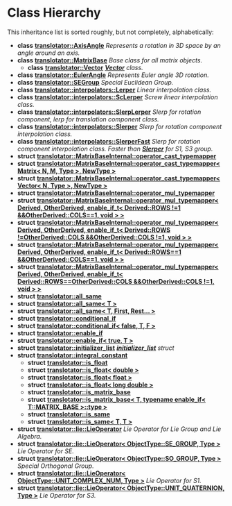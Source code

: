 
# Class Hierarchy

This inheritance list is sorted roughly, but not completely, alphabetically:


* **class** [**translotator::AxisAngle**](classtranslotator_1_1AxisAngle.md) _Represents a rotation in 3D space by an angle around an axis._ 
* **class** [**translotator::MatrixBase**](classtranslotator_1_1MatrixBase.md) _Base class for all matrix objects._     
    * **class** [**translotator::Vector**](classtranslotator_1_1Vector.md) [_**Vector**_](classtranslotator_1_1Vector.md) _class._
* **class** [**translotator::EulerAngle**](classtranslotator_1_1EulerAngle.md) _Represents Euler angle 3D rotation._ 
* **class** [**translotator::SEGroup**](classtranslotator_1_1SEGroup.md) _Special Euclidean Group._ 
* **class** [**translotator::interpolators::Lerper**](classtranslotator_1_1interpolators_1_1Lerper.md) _Linear interpolation class._ 
* **class** [**translotator::interpolators::ScLerper**](classtranslotator_1_1interpolators_1_1ScLerper.md) _Screw linear interpolation class._ 
* **class** [**translotator::interpolators::SlerpLerper**](classtranslotator_1_1interpolators_1_1SlerpLerper.md) _Slerp for rotation component, lerp for translation component class._ 
* **class** [**translotator::interpolators::Slerper**](classtranslotator_1_1interpolators_1_1Slerper.md) _Slerp for rotation component interpolation class._ 
* **class** [**translotator::interpolators::SlerperFast**](classtranslotator_1_1interpolators_1_1SlerperFast.md) _Slerp for rotation component interpolation class. Faster than_ [_**Slerper**_](classtranslotator_1_1interpolators_1_1Slerper.md) _for S1, S3 group._
* **struct** [**translotator::MatrixBaseInternal::operator\_cast\_typemapper**](structtranslotator_1_1MatrixBaseInternal_1_1operator__cast__typemapper.md) 
* **struct** [**translotator::MatrixBaseInternal::operator\_cast\_typemapper&lt; Matrix&lt; N, M, Type &gt;, NewType &gt;**](structtranslotator_1_1MatrixBaseInternal_1_1operator__cast__typemapper_3_01Matrix_3_01N_00_01M_00_01Type_01_4_00_01NewType_01_4.md) 
* **struct** [**translotator::MatrixBaseInternal::operator\_cast\_typemapper&lt; Vector&lt; N, Type &gt;, NewType &gt;**](structtranslotator_1_1MatrixBaseInternal_1_1operator__cast__typemapper_3_01Vector_3_01N_00_01Type_01_4_00_01NewType_01_4.md) 
* **struct** [**translotator::MatrixBaseInternal::operator\_mul\_typemapper**](structtranslotator_1_1MatrixBaseInternal_1_1operator__mul__typemapper.md) 
* **struct** [**translotator::MatrixBaseInternal::operator\_mul\_typemapper&lt; Derived, OtherDerived, enable\_if\_t&lt; Derived::ROWS !=1 &&OtherDerived::COLS==1, void &gt; &gt;**](structtranslotator_1_1MatrixBaseInternal_1_1operator__mul__typemapper_3_01Derived_00_01OtherDeri1b96ed4aed79df1e494374b57efb0a1d.md) 
* **struct** [**translotator::MatrixBaseInternal::operator\_mul\_typemapper&lt; Derived, OtherDerived, enable\_if\_t&lt; Derived::ROWS !=OtherDerived::COLS &&OtherDerived::COLS !=1, void &gt; &gt;**](structtranslotator_1_1MatrixBaseInternal_1_1operator__mul__typemapper_3_01Derived_00_01OtherDeri2a96eb5bfa413dff0cddca3d951d6a71.md) 
* **struct** [**translotator::MatrixBaseInternal::operator\_mul\_typemapper&lt; Derived, OtherDerived, enable\_if\_t&lt; Derived::ROWS==1 &&OtherDerived::COLS==1, void &gt; &gt;**](structtranslotator_1_1MatrixBaseInternal_1_1operator__mul__typemapper_3_01Derived_00_01OtherDeri96d299f5dadca2759194ea845be7ed5c.md) 
* **struct** [**translotator::MatrixBaseInternal::operator\_mul\_typemapper&lt; Derived, OtherDerived, enable\_if\_t&lt; Derived::ROWS==OtherDerived::COLS &&OtherDerived::COLS !=1, void &gt; &gt;**](structtranslotator_1_1MatrixBaseInternal_1_1operator__mul__typemapper_3_01Derived_00_01OtherDeri416034dcdebb2206f870a9ec06949246.md) 
* **struct** [**translotator::all\_same**](structtranslotator_1_1all__same.md) 
* **struct** [**translotator::all\_same&lt; T &gt;**](structtranslotator_1_1all__same_3_01T_01_4.md) 
* **struct** [**translotator::all\_same&lt; T, First, Rest... &gt;**](structtranslotator_1_1all__same_3_01T_00_01First_00_01Rest_8_8_8_01_4.md) 
* **struct** [**translotator::conditional\_if**](structtranslotator_1_1conditional__if.md) 
* **struct** [**translotator::conditional\_if&lt; false, T, F &gt;**](structtranslotator_1_1conditional__if_3_01false_00_01T_00_01F_01_4.md) 
* **struct** [**translotator::enable\_if**](structtranslotator_1_1enable__if.md) 
* **struct** [**translotator::enable\_if&lt; true, T &gt;**](structtranslotator_1_1enable__if_3_01true_00_01T_01_4.md) 
* **struct** [**translotator::initializer\_list**](structtranslotator_1_1initializer__list.md) [_**initializer\_list**_](structtranslotator_1_1initializer__list.md) _struct_
* **struct** [**translotator::integral\_constant**](structtranslotator_1_1integral__constant.md)     
    * **struct** [**translotator::is\_float**](structtranslotator_1_1is__float.md) 
    * **struct** [**translotator::is\_float&lt; double &gt;**](structtranslotator_1_1is__float_3_01double_01_4.md) 
    * **struct** [**translotator::is\_float&lt; float &gt;**](structtranslotator_1_1is__float_3_01float_01_4.md) 
    * **struct** [**translotator::is\_float&lt; long double &gt;**](structtranslotator_1_1is__float_3_01long_01double_01_4.md) 
    * **struct** [**translotator::is\_matrix\_base**](structtranslotator_1_1is__matrix__base.md) 
    * **struct** [**translotator::is\_matrix\_base&lt; T, typename enable\_if&lt; T::MATRIX\_BASE &gt;::type &gt;**](structtranslotator_1_1is__matrix__base_3_01T_00_01typename_01enable__if_3_01T_1_1MATRIX__BASE_01_4_1_1type_01_4.md) 
    * **struct** [**translotator::is\_same**](structtranslotator_1_1is__same.md) 
    * **struct** [**translotator::is\_same&lt; T, T &gt;**](structtranslotator_1_1is__same_3_01T_00_01T_01_4.md) 
* **struct** [**translotator::lie::LieOperator**](structtranslotator_1_1lie_1_1LieOperator.md) _Lie Operator for Lie Group and Lie Algebra._ 
* **struct** [**translotator::lie::LieOperator&lt; ObjectType::SE\_GROUP, Type &gt;**](structtranslotator_1_1lie_1_1LieOperator_3_01ObjectType_1_1SE__GROUP_00_01Type_01_4.md) _Lie Operator for SE._ 
* **struct** [**translotator::lie::LieOperator&lt; ObjectType::SO\_GROUP, Type &gt;**](structtranslotator_1_1lie_1_1LieOperator_3_01ObjectType_1_1SO__GROUP_00_01Type_01_4.md) _Special Orthogonal Group._ 
* **struct** [**translotator::lie::LieOperator&lt; ObjectType::UNIT\_COMPLEX\_NUM, Type &gt;**](structtranslotator_1_1lie_1_1LieOperator_3_01ObjectType_1_1UNIT__COMPLEX__NUM_00_01Type_01_4.md) _Lie Operator for S1._ 
* **struct** [**translotator::lie::LieOperator&lt; ObjectType::UNIT\_QUATERNION, Type &gt;**](structtranslotator_1_1lie_1_1LieOperator_3_01ObjectType_1_1UNIT__QUATERNION_00_01Type_01_4.md) _Lie Operator for S3._ 

